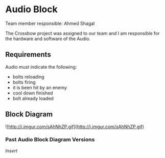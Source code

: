 # Audio Block #

Team member responsible: Ahmed Shagal



The Crossbow project was assigned to our team and I am responsible for the hardware and software of the Audio.

## Requirements ##
Audio must indicate the following:
  * bolts reloading
  * bolts firing
  * it is been hit by an enemy
  * cool down finished
  * bolt already loaded

## Block Diagram ##

![http://i.imgur.com/sAhNhZP.gif](http://i.imgur.com/sAhNhZP.gif)

### Past Audio Block Diagram Versions ###

_Insert_